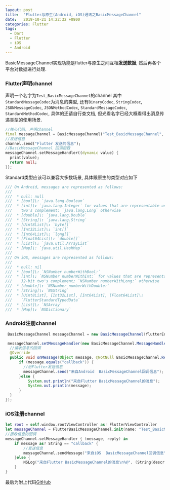 ```yaml
---
layout: post
title:  "Flutter与原生(Android, iOS)通讯之BasicMessageChannel"
date:   2019-10-21 14:22:32 +0800
categories: Flutter
tags:
  - Dart
  - Flutter
  - iOS
  - Android
---
```

BasicMessageChannel实现功能是flutter与原生之间互相**发送数据**, 然后再各个平台对数据进行处理.

### Flutter声明channel
声明一个名字为`Test_BasicMessageChannel`的channel
其中`StandardMessageCodec`为消息的类型, 还有`BinaryCodec`, `StringCodec`, `JSONMessageCodec`, `JSONMethodCodec`, `StandardMessageCodec`, `StandardMethodCodec`, 具体的还请自行查文档, 但光看名字已经大概看得出消息传递类型的使用场景.
```dart
//核心代码, 声明channel
final messageChannel = BasicMessageChannel("Test_BasicMessageChannel", StandardMessageCodec());
//发送信息
channel.send("Flutter 发送的信息");
//BasicMessageChannel 回调函数
messageChannel.setMessageHandler((dynamic value) {
  print(value);
  return null;
});

```
Standard类型应该可以兼容大多数场景, 具体跟原生的类型对应如下
```dart
/// On Android, messages are represented as follows:
///
///  * null: null
///  * [bool]\: `java.lang.Boolean`
///  * [int]\: `java.lang.Integer` for values that are representable using 32-bit
///    two's complement; `java.lang.Long` otherwise
///  * [double]\: `java.lang.Double`
///  * [String]\: `java.lang.String`
///  * [Uint8List]\: `byte[]`
///  * [Int32List]\: `int[]`
///  * [Int64List]\: `long[]`
///  * [Float64List]\: `double[]`
///  * [List]\: `java.util.ArrayList`
///  * [Map]\: `java.util.HashMap`
///
/// On iOS, messages are represented as follows:
///
///  * null: nil
///  * [bool]\: `NSNumber numberWithBool:`
///  * [int]\: `NSNumber numberWithInt:` for values that are representable using
///    32-bit two's complement; `NSNumber numberWithLong:` otherwise
///  * [double]\: `NSNumber numberWithDouble:`
///  * [String]\: `NSString`
///  * [Uint8List], [Int32List], [Int64List], [Float64List]\:
///    `FlutterStandardTypedData`
///  * [List]\: `NSArray`
///  * [Map]\: `NSDictionary`
```
### Android注册channel
```java
 BasicMessageChannel messageChannel = new BasicMessageChannel(flutterEngine.getDartExecutor().getBinaryMessenger(), "Test_BasicMessageChannel", StandardMessageCodec.INSTANCE);

 messageChannel.setMessageHandler(new BasicMessageChannel.MessageHandler() {
  //接收信息的回调
  @Override
  public void onMessage(Object message, @NotNull BasicMessageChannel.Reply reply) {
      if (message.equals("callback")) {
        //给Flutter发送信息
        messageChannel.send("来自Android  BasicMessageChannel回调信息");
      }else {
          System.out.println("来自Flutter BasicMessageChannel的消息");
          System.out.println(message);
      }
  }
});
 ```
### iOS注册channel
```swift
let root = self.window.rootViewController as! FlutterViewController
let messageChannel = FlutterBasicMessageChannel.init(name: "Test_BasicMessageChannel", binaryMessenger:root.binaryMessenger , codec: FlutterStandardMessageCodec.sharedInstance())
//接收信息的回调
messageChannel.setMessageHandler { (message, reply) in
    if message as? String == "callback" {
        //发送信息
        messageChannel.sendMessage("来自iOS  BasicMessageChannel回调信息")
    }else {
        NSLog("来自Flutter BasicMessageChannel的消息\n%@", (String(describing: message!)))
    }
}
```

最后为附上代码[GitHub](https://github.com/WangYyyyy/flutter_native_communication)

